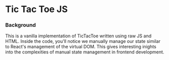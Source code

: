 # Tic Tac Toe JS

### Background

This is a vanilla implementation of TicTacToe written using raw JS and HTML.
Inside the code, you'll notice we manually manage our state similar to React's management of the virtual DOM. This gives interesting inights into the complexities of manual state management in frontend development.
